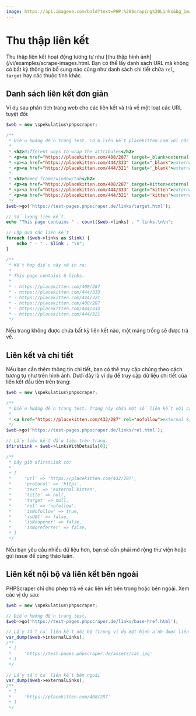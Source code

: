 ```yaml
---
image: https://api.imageee.com/bold?text=PHP:%20Scraping%20Links&bg_image=https://images.unsplash.com/photo-1542762933-ab3502717ce7
---
```


# Thu thập liên kết

Thu thập liên kết hoạt động tương tự như [thu thập hình ảnh](/vi/examples/scrape-images.html. Bạn có thể lấy danh sách URL mà không có bất kỳ thông tin bổ sung nào cũng như danh sách chi tiết chứa `rel`, ` target` hay các thuộc tính khác.

## Danh sách liên kết đơn giản

Ví dụ sau phân tích trang web cho các liên kết và trả về một loạt các URL tuyệt đối:

```php
$web = new \spekulatius\phpscraper;

/**
 * Điều hướng đến trang test. Có 6 liên kết placekitten.com với các thuộc tính khác nhau:
 *
 * <h2>Different ways to wrap the attributes</h2>
 * <p><a href="https://placekitten.com/408/287" target=_blank>external kitten</a></p>
 * <p><a href="https://placekitten.com/444/333" target="_blank">external kitten</a></p>
 * <p><a href="https://placekitten.com/444/321" target='_blank'>external kitten</a></p>
 *
 * <h2>Named frame/window/tab</h2>
 * <p><a href="https://placekitten.com/408/287" target=kitten>external kitten</a></p>
 * <p><a href="https://placekitten.com/444/333" target="kitten">external kitten</a></p>
 * <p><a href="https://placekitten.com/444/321" target='kitten'>external kitten</a></p>
 */
$web->go('https://test-pages.phpscraper.de/links/target.html');

// Số lượng liên kết.
echo "This page contains " . count($web->links) . " links.\n\n";

// Lặp qua các liên kết
foreach ($web->links as $link) {
    echo " - " . $link . "\n";
}

/**
 * Kết hợp điều này sẽ in ra:
 *
 * This page contains 6 links.
 *
 * - https://placekitten.com/408/287
 * - https://placekitten.com/444/333
 * - https://placekitten.com/444/321
 * - https://placekitten.com/408/287
 * - https://placekitten.com/444/333
 * - https://placekitten.com/444/321
 */
```

Nếu trang không được chứa bất kỳ liên kết nào, một mảng trống sẽ được trả về.

## Liên kết và chi tiết

Nếu bạn cần thêm thông tin chi tiết, bạn có thể truy cập chúng theo cách tương tự như trên hình ảnh. Dưới đây là ví dụ để truy cập dữ liệu chi tiết của liên kết đầu tiên trên trang:

```php
$web = new \spekulatius\phpscraper;

/**
 * Điều hướng đến trang test. Trang này chứa một số liên kết với các thuộc tính rel khác nhau. Để tiết kiệm dung lượng, chỉ lấy link đầu tiên:
 *
 * <a href="https://placekitten.com/432/287" rel="nofollow">external kitten</a>
 */
$web->go('https://test-pages.phpscraper.de/links/rel.html');

// Lấy liên kết đầu tiên trên trang.
$firstLink = $web->linksWithDetails[0];

/**
 * bây giờ $firstLink có:
 *
 * [
 *     'url' => 'https://placekitten.com/432/287',
 *     'protocol' => 'https',
 *     'text' => 'external kitten',
 *     'title' => null,
 *     'target' => null,
 *     'rel' => 'nofollow',
 *     'isNofollow' => true,
 *     'isUGC' => false,
 *     'isNoopener' => false,
 *     'isNoreferrer' => false,
 * ]
 */
```

Nếu bạn yêu cầu nhiều dữ liệu hơn, bạn sẽ cần phải mở rộng thư viện hoặc gửi issue để cùng thảo luận.

## Liên kết nội bộ và liên kết bên ngoài

PHPScraper chỉ cho phép trả về các liên kết bên trong hoặc bên ngoài. Xem các vị dụ sau:

```php
$web = new \spekulatius\phpscraper;

// Điều hướng đến trang test.
$web->go('https://test-pages.phpscraper.de/links/base-href.html');

// Lấy tất cả liên kết nội bộ (trong ví dụ một hình ảnh được liên kết)
var_dump($web->internalLinks);
/**
 * [
 *     'https://test-pages.phpscraper.de/assets/cat.jpg'
 * ]
 */

// Lấy tất cả liên kết bên ngoài
var_dump($web->externalLinks);
/**
 * [
 *     'https://placekitten.com/408/287'
 * ]
 */
```
